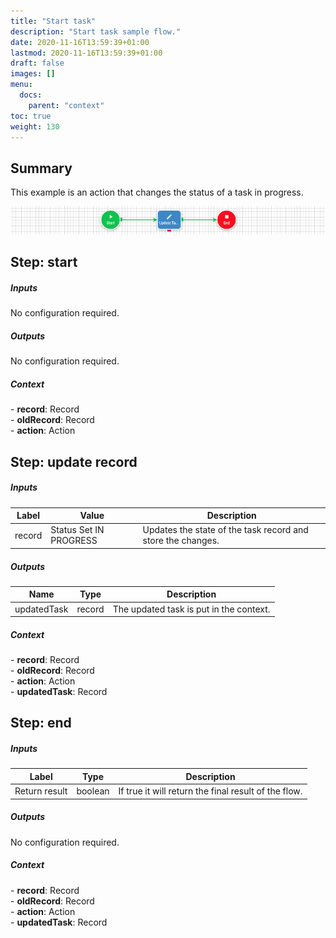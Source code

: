 ```yaml
---
title: "Start task"
description: "Start task sample flow."
date: 2020-11-16T13:59:39+01:00
lastmod: 2020-11-16T13:59:39+01:00
draft: false
images: []
menu:
  docs:
    parent: "context"
toc: true
weight: 130
---
```


## **Summary**

This example is an action that changes the status of a task in progress.

![Start task sample flow](/images/vendor/flows/start_task.png)

## **Step: start**

##### Inputs

No configuration required.

##### Outputs

No configuration required.

##### Context

<div class="contextExamples"> 
  - <b>record</b>: Record <br>
  - <b>oldRecord</b>: Record <br>
  - <b>action</b>: Action
</div>

## **Step: update record**

##### Inputs

Label|Value|Description
---|---|---
record|Status Set IN PROGRESS|Updates the state of the task record and store the changes.

##### Outputs

Name|Type|Description
---|---|---
updatedTask|record|The updated task is put in the context.

##### Context

<div class="contextExamples"> 
  - <b>record</b>: Record <br>
  - <b>oldRecord</b>: Record <br>
  - <b>action</b>: Action <br>
  - <b>updatedTask</b>: Record
</div>

## **Step: end**

##### Inputs

Label|Type|Description
---|---|---
Return result|boolean|If true it will return the final result of the flow.

##### Outputs

No configuration required.

##### Context

<div class="contextExamples"> 
  - <b>record</b>: Record <br>
  - <b>oldRecord</b>: Record <br>
  - <b>action</b>: Action <br>
  - <b>updatedTask</b>: Record
</div>